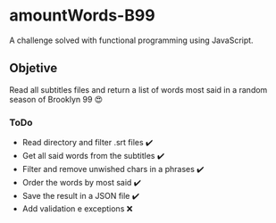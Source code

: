 # amountWords-B99

A challenge solved with functional programming using JavaScript.

## Objetive

Read all subtitles files and return a list of words most said in a random season of Brooklyn 99 :heart_eyes:

### ToDo

- Read directory and filter .srt files :heavy_check_mark:
- Get all said words from the subtitles :heavy_check_mark:
- Filter and remove unwished chars in a phrases :heavy_check_mark:
- Order the words by most said :heavy_check_mark:
- Save the result in a JSON file :heavy_check_mark:
- Add validation e exceptions ❌
